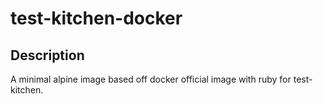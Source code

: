 # test-kitchen-docker
## Description
A minimal alpine image based off docker official image with ruby for test-kitchen.
